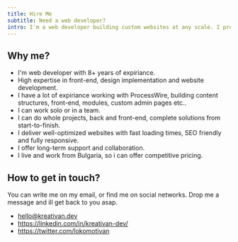 ```yaml
---
title: Hire Me
subtitle: Need a web developer?
intro: I'm a web developer building custom websites at any scale. I prefer front-end development and ProcessWire CMS. I work remotely, from Sofia, Bulgaria.
---
```


## Why me?
- I'm web developer with 8+ years of expiriance.
- High expertise in front-end, design implementation and website development.
- I have a lot of expiriance working with ProcessWire, building content structures, front-end, modules, custom admin pages etc..
- I can work solo or in a team.
- I can do whole projects, back and front-end, complete solutions from start-to-finish.
- I deliver well-optimized websites with fast loading times, SEO friendly and fully responsive.
- I offer long-term support and collaboration.
- I live and work from Bulgaria, so i can offer competitive pricing.

## How to get in touch?
You can write me on my email, or find me on social networks. Drop me a message and ill get back to you asap.

- hello@kreativan.dev
- https://linkedin.com/in/kreativan-dev/
- https://twitter.com/lokomotivan